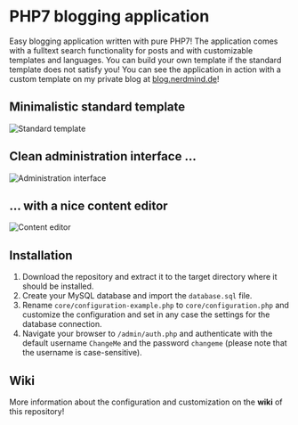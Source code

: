# PHP7 blogging application
Easy blogging application written with pure PHP7! The application comes with a fulltext search functionality for posts and with customizable templates and languages. You can build your own template if the standard template does not satisfy you! You can see the application in action with a custom template on my private blog at [blog.nerdmind.de](https://blog.nerdmind.de/)! 

## Minimalistic standard template
![Standard template](https://nmnd.de/file/p/github-blog/standard-template.png)

## Clean administration interface …
![Administration interface](https://nmnd.de/file/p/github-blog/admin-template-2.png)

## … with a nice content editor
![Content editor](https://nmnd.de/file/p/github-blog/admin-template-1.png)

## Installation
1. Download the repository and extract it to the target directory where it should be installed.
2. Create your MySQL database and import the `database.sql` file.
3. Rename `core/configuration-example.php` to `core/configuration.php` and customize the configuration and set in any case the settings for the database connection.
4. Navigate your browser to `/admin/auth.php` and authenticate with the default username `ChangeMe` and the password `changeme` (please note that the username is case-sensitive).
 
## Wiki
More information about the configuration and customization on the **wiki** of this repository!